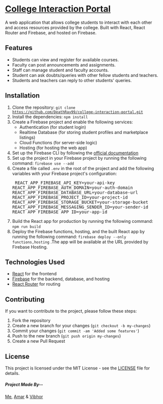 # [College Interaction Portal](https://college-portal-14f75.web.app)

A web application that allows college students to interact with each other and access resources provided by the college. Built with React, React Router and Firebase, and hosted on Firebase.

## Features
- Students can view and register for available courses.
- Faculty can post announcements and assignments.
- Staff can manage student and faculty accounts.
- Student can ask doubts/queries with other fellow students and teachers.
- Students and teachers can reply to other students' queries.

## Installation

1. Clone the repository: <code>git clone https://github.com/DeathRay99/college-interaction-portal.git</code>
2. Install the dependencies: <code>npm install</code>
3. Create a Firebase project and enable the following services:
   - Authentication (for student login)
   - Realtime Database (for storing student profiles and marketplace listings)
   - Cloud Functions (for server-side logic)
   - Hosting (for hosting the web app)
4. Set up the Firebase CLI by following the [official documentation](https://firebase.google.com/docs/cli)
5. Set up the project in your Firebase project by running the following command:  <code>firebase use --add</code>
6. Create a file called `.env` in the root of the project and add the following variables with your Firebase project's configuration:<pre>
REACT_APP_FIREBASE_API_KEY=your-api-key
REACT_APP_FIREBASE_AUTH_DOMAIN=your-auth-domain
REACT_APP_FIREBASE_DATABASE_URL=your-database-url
REACT_APP_FIREBASE_PROJECT_ID=your-project-id
REACT_APP_FIREBASE_STORAGE_BUCKET=your-storage-bucket
REACT_APP_FIREBASE_MESSAGING_SENDER_ID=your-sender-id
REACT_APP_FIREBASE_APP_ID=your-app-id</pre>
7. Build the React app for production by running the following command: <code>npm run build</code>
8. Deploy the Firebase functions, hosting, and the built React app by running the following command: <code>firebase deploy --only functions,hosting</code>
.The app will be available at the URL provided by Firebase Hosting.

## Technologies Used

- [React](https://reactjs.org/) for the frontend
- [Firebase](https://firebase.google.com/) for the backend, database, and hosting
- [React Router](https://reactrouter.com/) for routing

## Contributing

If you want to contribute to the project, please follow these steps:

1. Fork the repository
2. Create a new branch for your changes (`git checkout -b my-changes`)
3. Commit your changes (`git commit -am 'Added some features'`)
4. Push to the new branch (`git push origin my-changes`)
5. Create a new Pull Request

## License

This project is licensed under the MIT License - see the [LICENSE](LICENSE.md) file for details.


##### Project Made By--
[Me](https://github.com/DeathRay99), [Amar](https://github.com/amarr002) & [Vibhor](https://github.com/vibhor172)
